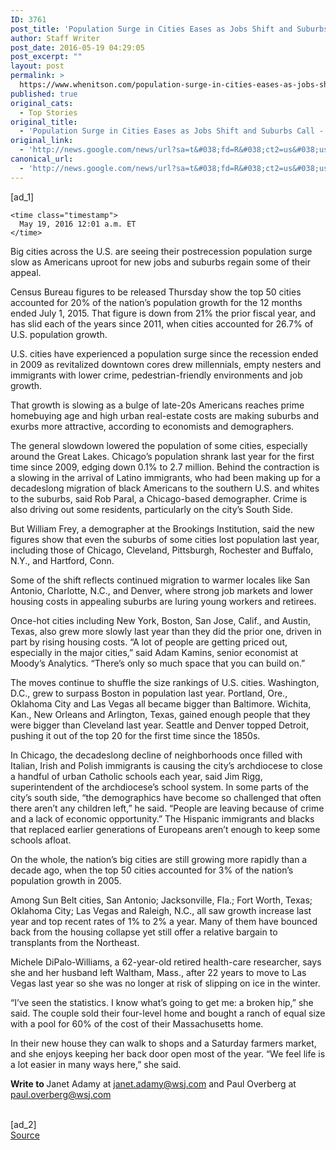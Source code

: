 ```yaml
---
ID: 3761
post_title: 'Population Surge in Cities Eases as Jobs Shift and Suburbs Call &#8211; Wall Street Journal'
author: Staff Writer
post_date: 2016-05-19 04:29:05
post_excerpt: ""
layout: post
permalink: >
  https://www.whenitson.com/population-surge-in-cities-eases-as-jobs-shift-and-suburbs-call-wall-street-journal/
published: true
original_cats:
  - Top Stories
original_title:
  - 'Population Surge in Cities Eases as Jobs Shift and Suburbs Call - Wall Street Journal'
original_link:
  - 'http://news.google.com/news/url?sa=t&#038;fd=R&#038;ct2=us&#038;usg=AFQjCNEosVbssYSp_zLIQbBvUk8tO5xy2g&#038;clid=c3a7d30bb8a4878e06b80cf16b898331&#038;cid=52779111627373&#038;ei=EEE9V9jxFuu5wAH6qbGoBw&#038;url=http://www.wsj.com/articles/population-surge-in-cities-eases-as-jobs-shift-and-suburbs-call-1463630461'
canonical_url:
  - 'http://news.google.com/news/url?sa=t&#038;fd=R&#038;ct2=us&#038;usg=AFQjCNEosVbssYSp_zLIQbBvUk8tO5xy2g&#038;clid=c3a7d30bb8a4878e06b80cf16b898331&#038;cid=52779111627373&#038;ei=EEE9V9jxFuu5wAH6qbGoBw&#038;url=http://www.wsj.com/articles/population-surge-in-cities-eases-as-jobs-shift-and-suburbs-call-1463630461'
---
```

 [ad_1]
<br><div id="wsj-article-wrap" itemprop="articleBody" data-sbid="SB10644750561413733922504582074724033504762" readability="182.4">

  


    


  <div class="clearfix byline-wrap">


    
    
    
    <time class="timestamp">
      May 19, 2016 12:01 a.m. ET
    </time>

    
  </div>

  <!--
      --> <p>Big cities across the U.S. are seeing their postrecession population surge slow as Americans uproot for new jobs and suburbs regain some of their appeal.</p> <p>Census Bureau figures to be released Thursday show the top 50 cities accounted for 20% of the nation’s population growth for the 12 months ended July 1, 2015. That figure is down from 21% the prior fiscal year, and has slid each of the years since 2011, when cities accounted for 26.7% of U.S. population growth.</p> <p>U.S. cities have experienced a population surge since the recession ended in 2009 as revitalized downtown cores drew millennials, empty nesters and immigrants with lower crime, pedestrian-friendly environments and job growth.</p> <p>That growth is slowing as a bulge of late-20s Americans reaches prime homebuying age and high urban real-estate costs are making suburbs and exurbs more attractive, according to economists and demographers. </p> <p>The general slowdown lowered the population of some cities, especially around the Great Lakes. Chicago’s population shrank last year for the first time since 2009, edging down 0.1% to 2.7 million. Behind the contraction is a slowing in the arrival of Latino immigrants, who had been making up for a decadeslong migration of black Americans to the southern U.S. and whites to the suburbs, said Rob Paral, a Chicago-based demographer. Crime is also driving out some residents, particularly on the city’s South Side.</p> <!--
      --> 
<!--
      --> <p>But William Frey, a demographer at the Brookings Institution, said the new figures show that even the suburbs of some cities lost population last year, including those of Chicago, Cleveland, Pittsburgh, Rochester and Buffalo, N.Y., and Hartford, Conn.</p> <p>Some of the shift reflects continued migration to warmer locales like San Antonio, Charlotte, N.C., and Denver, where strong job markets and lower housing costs in appealing suburbs are luring young workers and retirees.</p> <p>Once-hot cities including New York, Boston, San Jose, Calif., and Austin, Texas, also grew more slowly last year than they did the prior one, driven in part by rising housing costs. “A lot of people are getting priced out, especially in the major cities,” said Adam Kamins, senior economist at Moody’s Analytics. “There’s only so much space that you can build on.”</p> <p>The moves continue to shuffle the size rankings of U.S. cities. Washington, D.C., grew to surpass Boston in population last year. Portland, Ore., Oklahoma City and Las Vegas all became bigger than Baltimore. Wichita, Kan., New Orleans and Arlington, Texas, gained enough people that they were bigger than Cleveland last year. Seattle and Denver topped Detroit, pushing it out of the top 20 for the first time since the 1850s.</p> <p>In Chicago, the decadeslong decline of neighborhoods once filled with Italian, Irish and Polish immigrants is causing the city’s archdiocese to close a handful of urban Catholic schools each year, said Jim Rigg, superintendent of the archdiocese’s school system. In some parts of the city’s south side, “the demographics have become so challenged that often there aren’t any children left,” he said. “People are leaving because of crime and a lack of economic opportunity.” The Hispanic immigrants and blacks that replaced earlier generations of Europeans aren’t enough to keep some schools afloat.</p> <p>On the whole, the nation’s big cities are still growing more rapidly than a decade ago, when the top 50 cities accounted for 3% of the nation’s population growth in 2005. </p> <p>Among Sun Belt cities, San Antonio; Jacksonville, Fla.; Fort Worth, Texas; Oklahoma City; Las Vegas and Raleigh, N.C., all saw growth increase last year and top recent rates of 1% to 2% a year. Many of them have bounced back from the housing collapse yet still offer a relative bargain to transplants from the Northeast.</p> <p>Michele DiPalo-Williams, a 62-year-old retired health-care researcher, says she and her husband left Waltham, Mass., after 22 years to move to Las Vegas last year so she was no longer at risk of slipping on ice in the winter.</p> <p>“I’ve seen the statistics. I know what’s going to get me: a broken hip,” she said. The couple sold their four-level home and bought a ranch of equal size with a pool for 60% of the cost of their Massachusetts home.</p> <p>In their new house they can walk to shops and a Saturday farmers market, and she enjoys keeping her back door open most of the year. “We feel life is a lot easier in many ways here,” she said.</p> <p> <strong>Write to </strong>Janet Adamy at <a href="mailto:janet.adamy@wsj.com" target="_blank" class="icon ">janet.adamy@wsj.com</a> and Paul Overberg at <a href="mailto:paul.overberg@wsj.com" target="_blank" class="icon ">paul.overberg@wsj.com</a> </p>

<!--
  -->
</div>
<br>[ad_2]
<br><a href="http://news.google.com/news/url?sa=t&#038;fd=R&#038;ct2=us&#038;usg=AFQjCNEosVbssYSp_zLIQbBvUk8tO5xy2g&#038;clid=c3a7d30bb8a4878e06b80cf16b898331&#038;cid=52779111627373&#038;ei=EEE9V9jxFuu5wAH6qbGoBw&#038;url=http://www.wsj.com/articles/population-surge-in-cities-eases-as-jobs-shift-and-suburbs-call-1463630461">Source </a>